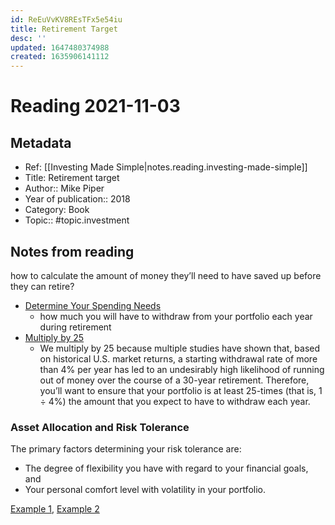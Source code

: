 ```yaml
---
id: ReEuVvKV8REsTFx5e54iu
title: Retirement Target
desc: ''
updated: 1647480374988
created: 1635906141112
---
```

# Reading 2021-11-03

## Metadata

- Ref: [[Investing Made Simple|notes.reading.investing-made-simple]]
- Title: Retirement target
- Author:: Mike Piper
- Year of publication:: 2018
- Category: Book
- Topic:: #topic.investment

## Notes from reading

how to calculate the amount of money they’ll need to have saved up before they can retire?

- [Determine Your Spending Needs](https://hyp.is/OiEwAjxNEeypO9v5pruzqw/docdrop.org/epub/Investing-Made-Simple_-Index-Fu---Mike-Piper-l6y6s.epub/?loc=text/part0013.html)
    - how much you will have to withdraw from your portfolio each year during retirement
- [Multiply by 25](https://hyp.is/Un3VujxNEey1B9cbCvhmRQ/docdrop.org/epub/Investing-Made-Simple_-Index-Fu---Mike-Piper-l6y6s.epub/?loc=text/part0013.html)
    - We multiply by 25 because multiple studies have shown that, based on historical U.S. market returns, a starting withdrawal rate of more than 4% per year has led to an undesirably high likelihood of running out of money over the course of a 30-year retirement. Therefore, you’ll want to ensure that your portfolio is at least 25-times (that is, 1 ÷ 4%) the amount that you expect to have to withdraw each year.

### Asset Allocation and Risk Tolerance

The primary factors determining your risk tolerance are:
- The degree of flexibility you have with regard to your financial goals, and
- Your personal comfort level with volatility in your portfolio.

[Example 1](https://hyp.is/AGSetjxOEeyzdiNSr_2OsA/docdrop.org/epub/Investing-Made-Simple_-Index-Fu---Mike-Piper-l6y6s.epub/?loc=text/part0017.html), [Example 2](https://hyp.is/FyxJyDxOEeye1pOw1SNk-Q/docdrop.org/epub/Investing-Made-Simple_-Index-Fu---Mike-Piper-l6y6s.epub/?loc=text/part0017.html)
